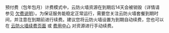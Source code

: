 预付费（包年包月）计费模式中，云防火墙资源在到期后14天会被销毁（详情请参见 [欠费说明](https://cloud.tencent.com/document/product/1132/88126)）。为保证服务能稳定正常运行，需要您关注云防火墙套餐到期时间，并注意在到期前进行续费。建议您将云防火墙设置为到期自动续费，您也可以在 [云防火墙续费页面](https://buy.cloud.tencent.com/cfw) 或 [费用中心](https://console.cloud.tencent.com/account/renewal) 对资源进行手动续费。
